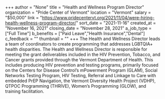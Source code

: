 +++
author = "None"
title = "Health and Wellness Program Director"
organization = "Pride Center of Vermont"
location = "Vermont"
salary = "$50,000"
link = "https://www.pridecentervt.org/2021/11/04/were-hiring-health-wellness-program-director/"
sort_date = "2021-11-16"
created_at = "November 16, 2021"
closing_date = "November 28, 2021"
a_job_type = ["Full Time"]
b_benefits = ["Paid Leave","Health Insurance","Dental"]
c_feedback = ""
thumbnail = ""
+++
The Health and Wellness Director leads a team of coordinators to create programming that addresses LGBTQIA+ health disparities. The Health and Wellness Director is responsible for meeting the grant deliverables included in the HIV Prevention, Tobacco, and Cancer grants provided through the Vermont Department of Health. This includes producing HIV prevention and testing programs, primarily focused on the Centers for Disease Control’s mPowerment Program (GLAM), Social Networks Testing Program, HIV Testing, Referral and Linkage to Care with embedded PrEP Navigation, the Vermont Diversity Health Project (VDHP), QTPOC Programming (THRIVE), Women’s Programming (GLOW), and training facilitation.